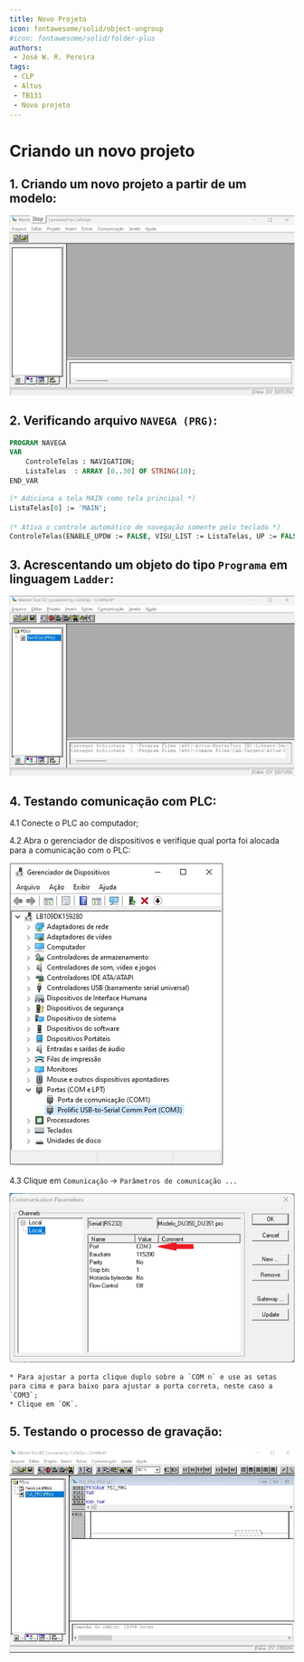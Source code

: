 ```yaml
---
title: Novo Projeto
icon: fontawesome/solid/object-ungroup
#icon: fontawesome/solid/folder-plus
authors:
 - José W. R. Pereira
tags:
 - CLP
 - Altus
 - TB131
 - Novo projeto
---
```


# Criando un novo projeto

## 1. Criando um novo projeto a partir de um modelo: 

![Novo Projeto](./gif/h1-1_1-novo.gif)


## 2. Verificando arquivo `NAVEGA (PRG)`:


``` Pascal
PROGRAM NAVEGA
VAR
	ControleTelas : NAVIGATION;
	ListaTelas 	: ARRAY [0..30] OF STRING(10);
END_VAR
```

``` Pascal
(* Adiciona a tela MAIN como tela principal *)
ListaTelas[0] := 'MAIN';

(* Ativa o controle automático de navegação somente pelo teclado *)
ControleTelas(ENABLE_UPDW := FALSE, VISU_LIST := ListaTelas, UP := FALSE , DOWN := FALSE);
```


## 3. Acrescentando um objeto do tipo `Programa` em linguagem `Ladder`: 

![Acrescentar Objeto - Diagrama Ladder](./gif/h1-1_3-add_obj-plc_prg.gif)



## 4. Testando comunicação com PLC:

4.1 Conecte o PLC ao computador;

4.2 Abra o gerenciador de dispositivos e verifique qual porta foi alocada para a comunicação com o PLC:

![Gerenciador de dispositivos - Windows](img/h1-1_4_2-gerenciado_dispositivos_com3.jpeg)

4.3 Clique em `Comunicação` -> `Parâmetros de comunicação ...`

![Parâmetros de comunicação](img/h1-1_4_3-com3.png)

	* Para ajustar a porta clique duplo sobre a `COM n` e use as setas para cima e para baixo para ajustar a porta correta, neste caso a `COM3`;
	* Clique em `OK`.


## 5. Testando o processo de gravação:

![Conectando e gravando](gif/h1-1_5-com_login.gif)


